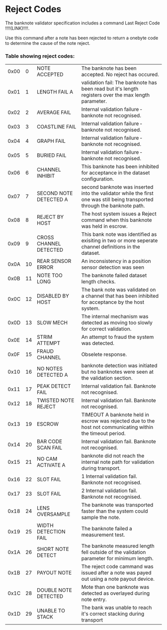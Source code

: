 # Reject Codes

The banknote validator specification includes a command Last Reject Code !!!!(LINK)!!!!.

Use this command after a note has been rejected to return a one­byte code to determine the cause of the
note reject.

### Table showing reject codes:

|          |          |          |          |
| -------- | -------- | -------- | -------- |
| 0x00 | 0 | NOTE ACCEPTED | The banknote has been accepted. No reject has occured. |
| 0x01 | 1 | LENGTH FAIL A | validation fail: The banknote has been read but it's length registers over the max length parameter. |
| 0x02 | 2 | AVERAGE FAIL | Internal validation failure ­ banknote not recognised. |
| 0x03 | 3 | COASTLINE FAIL | Internal validation failure ­ banknote not recognised. |
| 0x04 | 4 | GRAPH FAIL | Internal validation failure ­ banknote not recognised. |
| 0x05 | 5 | BURIED FAIL | Internal validation failure ­ banknote not recognised. |
| 0x06 | 6 | CHANNEL INHIBIT | This banknote has been inhibited for acceptance in the dataset configuration. |
| 0x07 | 7 | SECOND NOTE DETECTED A | second banknote was inserted into the validator while the first one was still being transported through the banknote path. |
| 0x08 | 8 | REJECT BY HOST | The host system issues a Reject command when this banknote was held in escrow. |
| 0x09 | 9 | CROSS CHANNEL DETECTED | This bank note was identified as exisiting in two or more seperate channel definitions in the dataset. |
| 0x0A | 10 | REAR SENSOR ERROR | An inconsistency in a position sensor detection was seen |
| 0x0B | 11 | NOTE TOO LONG | The banknote failed dataset length checks. |
| 0x0C | 12 | DISABLED BY HOST | The bank note was validated on a channel that has been inhibited for acceptance by the host system. |
| 0x0D | 13 | SLOW MECH | The internal mechanism was detected as moving too slowly for correct validation. |
| 0x0E | 14 | STRIM ATTEMPT | An attempt to fraud the system was detected. |
| 0x0F | 15 | FRAUD CHANNEL | Obselete response. |
| 0x10 | 16 | NO NOTES DETECTED A | banknote detection was initiated but no banknotes were seen at the validation section. |
| 0x11 | 17 | PEAK DETECT FAIL | Internal validation fail. Banknote not recognised. |
| 0x12 | 18 | TWISTED NOTE REJECT | Internal validation fail. Banknote not recognised. |
| 0x13 | 19 | ESCROW | TIME­OUT A banknote held in escrow was rejected due to the host not communicating within the timeout period. |
| 0x14 | 20 | BAR CODE SCAN FAIL | Internal validation fail. Banknote not recognised. |
| 0x15 | 21 | NO CAM ACTIVATE A | banknote did not reach the internal note path for validation during transport. |
| 0x16 | 22 | SLOT FAIL | 1 Internal validation fail. Banknote not recognised. |
| 0x17 | 23 | SLOT FAIL | 2 Internal validation fail. Banknote not recognised. |
| 0x18 | 24 | LENS OVERSAMPLE | The banknote was transported faster than the system could sample the note. |
| 0x19 | 25 | WIDTH DETECTION FAIL | The banknote failed a measurement test. |
| 0x1A | 26 | SHORT NOTE DETECT | The banknote measured length fell outside of the validation parameter for minimum length. |
| 0x1B | 27 | PAYOUT NOTE | The reject code cammand was issued after a note was payed out using a note payout device. |
| 0x1C | 28 | DOUBLE NOTE DETECTED | Mote than one banknote was detected as overlayed during note entry. |
| 0x1D | 29 | UNABLE TO STACK | The bank was unable to reach it's correct stacking during transport |
